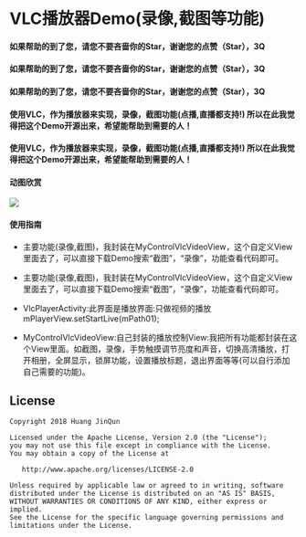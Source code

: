 # VLC播放器Demo(录像,截图等功能)

#### 如果帮助的到了您，请您不要吝啬你的Star，谢谢您的点赞（Star），3Q
#### 如果帮助的到了您，请您不要吝啬你的Star，谢谢您的点赞（Star），3Q
#### 如果帮助的到了您，请您不要吝啬你的Star，谢谢您的点赞（Star），3Q

#### 使用VLC，作为播放器来实现，录像，截图功能(点播,直播都支持!) 所以在此我觉得把这个Demo开源出来，希望能帮助到需要的人！
#### 使用VLC，作为播放器来实现，录像，截图功能(点播,直播都支持!) 所以在此我觉得把这个Demo开源出来，希望能帮助到需要的人！


#### 动图欣赏





![](picture/gif/1.gif) 





#### 使用指南
 * 主要功能(录像,截图)，我封装在MyControlVlcVideoView，这个自定义View里面去了，可以直接下载Demo搜索“截图”，“录像”，功能查看代码即可。
 * 主要功能(录像,截图)，我封装在MyControlVlcVideoView，这个自定义View里面去了，可以直接下载Demo搜索“截图”，“录像”，功能查看代码即可。
 
 * VlcPlayerActivity:此界面是播放界面:只做视频的播放   mPlayerView.setStartLive(mPath01);   
 * MyControlVlcVideoView:自己封装的播放控制View:我把所有功能都封装在这个View里面。如截图，录像，手势触摸调节亮度和声音，切换高清播放，打开相册，全屏显示，锁屏功能，设置播放标题，退出界面等等(可以自行添加自己需要的功能)。     

## License

```text
Copyright 2018 Huang JinQun

Licensed under the Apache License, Version 2.0 (the "License");
you may not use this file except in compliance with the License.
You may obtain a copy of the License at

   http://www.apache.org/licenses/LICENSE-2.0

Unless required by applicable law or agreed to in writing, software
distributed under the License is distributed on an "AS IS" BASIS,
WITHOUT WARRANTIES OR CONDITIONS OF ANY KIND, either express or implied.
See the License for the specific language governing permissions and
limitations under the License.
```